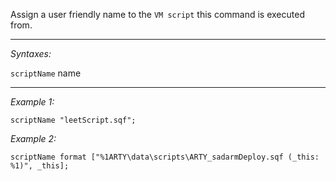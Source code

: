 Assign a user friendly name to the `VM script` this command is executed from.


---
*Syntaxes:*

`scriptName` name

---
*Example 1:*

```sqf
scriptName "leetScript.sqf";
```

*Example 2:*

```sqf
scriptName format ["%1ARTY\data\scripts\ARTY_sadarmDeploy.sqf (_this: %1)", _this];
```